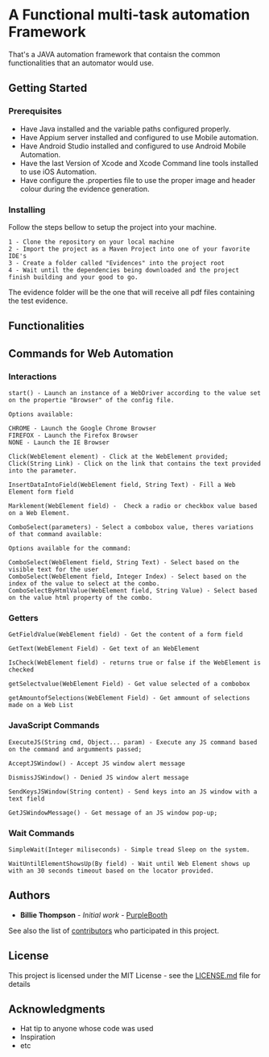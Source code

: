 # A Functional multi-task automation Framework

That's a JAVA automation framework that contaisn the common functionalities that an automator would use.

## Getting Started



### Prerequisites

* Have Java installed and the variable paths configured properly.
* Have Appium server installed and configured to use Mobile automation.
* Have Android Studio installed and configured to use Android Mobile Automation.
* Have the last Version of Xcode and Xcode Command line tools installed to use iOS Automation.
* Have configure the .properties file to use the proper image and header colour during the evidence generation.

### Installing

Follow the steps bellow to setup the project into your machine.
```
1 - Clone the repository on your local machine
2 - Import the project as a Maven Project into one of your favorite IDE's
3 - Create a folder called "Evidences" into the project root
4 - Wait until the dependencies being downloaded and the project finish building and your good to go.
```
The evidence folder will be the one that will receive all pdf files containing the test evidence.

## Functionalities

## Commands for Web Automation

### Interactions
```
start() - Launch an instance of a WebDriver according to the value set on the propertie "Browser" of the config file.

Options available:

CHROME - Launch the Google Chrome Browser
FIREFOX - Launch the Firefox Browser
NONE - Launch the IE Browser
```

```
Click(WebElement element) - Click at the WebElement provided;
Click(String Link) - Click on the link that contains the text provided into the parameter.
```

``` 
InsertDataIntoField(WebElement field, String Text) - Fill a Web Element form field
```


``` 
Marklement(WebElement field) -  Check a radio or checkbox value based on a Web Element. 
```

``` 
ComboSelect(parameters) - Select a combobox value, theres variations of that command available:

Options available for the command:

ComboSelect(WebElement field, String Text) - Select based on the visible text for the user
ComboSelect(WebElement field, Integer Index) - Select based on the index of the value to select at the combo.
ComboSelectByHtmlValue(WebElement field, String Value) - Select based on the value html property of the combo.

```

### Getters
```
GetFieldValue(WebElement field) - Get the content of a form field
```

```
GetText(WebElement Field) - Get text of an WebElement
```

```
IsCheck(WebElement field) - returns true or false if the WebElement is checked
```

```
getSelectvalue(WebElement Field) - Get value selected of a combobox
```

```
getAmountofSelections(WebElement Field) - Get ammount of selections made on a Web List
```

### JavaScript Commands
```
ExecuteJS(String cmd, Object... param) - Execute any JS command based on the command and argumments passed;
```

```
AcceptJSWindow() - Accept JS window alert message
```

```
DismissJSWindow() - Denied JS window alert message
```

```
SendKeysJSWindow(String content) - Send keys into an JS window with a text field
```

```
GetJSWindowMessage() - Get message of an JS window pop-up;
```

### Wait Commands
```
SimpleWait(Integer miliseconds) - Simple tread Sleep on the system.
```

```
WaitUntilElementShowsUp(By field) - Wait until Web Element shows up with an 30 seconds timeout based on the locator provided.
```

## Authors

* **Billie Thompson** - *Initial work* - [PurpleBooth](https://github.com/PurpleBooth)

See also the list of [contributors](https://github.com/your/project/contributors) who participated in this project.

## License

This project is licensed under the MIT License - see the [LICENSE.md](LICENSE.md) file for details

## Acknowledgments

* Hat tip to anyone whose code was used
* Inspiration
* etc
